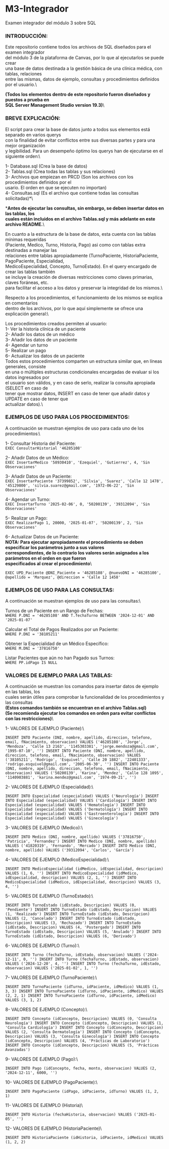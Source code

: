 # M3-Integrador
Examen integrador del módulo 3 sobre SQL

### INTRODUCCIÓN:

Este repositorio contiene todos los archivos de SQL diseñados para el examen integrador\
del módulo 3 de la plataforma de Canvas, por lo que al ejecutarlos se puede crear\
una base de datos destinada a la gestión básica de una clínica médica, con tablas, relaciones\
entre las mismas, datos de ejemplo, consultas y procedimientos definidos por el usuario.\

**(Todos los elementos dentro de este repositorio fueron diseñados y puestos a prueba en\
SQL Server Management Studio version 19.3)**\

### BREVE EXPLICACIÓN:

El script para crear la base de datos junto a todos sus elementos está separado en varios querys\
con la finalidad de evitar conflictos entre sus diversas partes y para una mejor organización\
y legibilidad. Para un desempeño óptimo los querys han de ejecutarse en el siguiente orden:\

1- Database.sql (Crea la base de datos)\
2- Tablas.sql (Crea todas las tablas y sus relaciones)\
3- Archivos que empiezan en PRCD (Son los archivos con los procedimientos definidos por el\
usario. El orden en que se ejecuten no importan)\
4- Consultas.sql (Es el archivo que contiene todas las consultas solicitadas)*\

***Antes de ejecutar las consultas, sin embargo, se deben insertar datos en las tablas, los**\
**cuales están incluidos en el archivo Tablas.sql y más adelante en este archivo README.**\

En cuanto a la estructura de la base de datos, esta cuenta con las tablas mínimas requeridas\
(Paciente, Medico, Turno, Historia, Pago) asi como con tablas extra destinadas a manejar las\
relaciones entre tablas apropiadamente (TurnoPaciente, HistoriaPaciente, PagoPaciente, Especialidad,\
MedicoEspecialidad, Concepto, TurnoEstado). En el query encargado de crear las tablas también\
se incluye la creación de diversas restricciones como claves primarias, claves foráneas, etc.\
para facilitar el acceso a los datos y preservar la integridad de los mismos.\

Respecto a los procedimientos, el funcionamiento de los mismos se explica en comentarios\
dentro de los archivos, por lo que aquí simplemente se ofrece una explicación general:\

Los procedimientos creados permiten al usuario:\
1- Ver la historía clínica de un paciente\
2- Añadir los datos de un médico\
3- Añadir los datos de un paciente\
4- Agendar un turno\
5- Realizar un pago\
6- Actualizar los datos de un paciente\
Todos estos procedimientos comparten un estructura similar que, en líneas generales, consiste\
en una o múltiples estructuras condicionales encargadas de evaluar si los datos ingresados por\
el usuario son válidos, y en caso de serlo, realizar la consulta apropiada (SELECT en caso de\
tener que mostrar datos, INSERT en caso de tener que añadir datos y UPDATE en caso de tener que\
actualizar datos).\

### EJEMPLOS DE USO PARA LOS PROCEDIMIENTOS:

A continuación se muestran ejemplos de uso para cada uno de los procedimientos:\

1- Consultar Historia del Paciente:\
`EXEC ConsultarHistorial '46285108'`

2- Añadir Datos de un Médico:\
`EXEC InsertarMedico '58930410', 'Ezequiel', 'Gutierrez', 4, 'Sin Observaciones'`

3- Añadir Datos de un Paciente:\
`EXEC InsertarPaciente '37399852', 'Silvia', 'Suarez', 'Calle 12 1478', '45129800', 'silvia.suarez@gmail.com', '1972-06-22', 'Sin Observaciones'`

4- Agendar un Turno:\
`EXEC InsertarTurno '2025-02-06', 0, '50200139', '39312094', 'Sin Observaciones'`

5- Realizar un Pago:\
`EXEC RealizarPago 1, 20000, '2025-01-07', '50200139', 2, 'Sin Observaciones'`

6- Actualizar Datos de un Paciente:\
**NOTA: Para ejecutar apropiadamente el procedimiento se deben especificar los parámetros junto a sus valores**\
**correspondientes, de lo contrario los valores serán asignados a los parámetros en el orden en que fueron**\
**especificados al crear el procedimiento**\

`EXEC UPD_Paciente @DNI_Paciente = '46285108', @nuevoDNI = '46285100', @apellido = 'Marquez', @direccion = 'Calle 12 1458'`

### EJEMPLOS DE USO PARA LAS CONSULTAS:

A continuación se muestran ejemplos de uso para las consultas:\

Turnos de un Paciente en un Rango de Fechas:\
`WHERE P.DNI = '46285108' AND T.fechaTurno BETWEEN '2024-12-01' AND '2025-01-07'`

Calcular el Total de Pagos Realizados por un Paciente:\
`WHERE P.DNI = '38105211'`

Obtener la Especialidad de un Médico Específico:\
`WHERE M.DNI = '37816750'`

Listar Pacientes que aún no han Pagado sus Turnos:\
`WHERE PP.idPago IS NULL`

### VALORES DE EJEMPLO PARA LAS TABLAS:

A continuación se muestran los comandos para insertar datos de ejemplo en las tablas, los\
cuales serán útiles para comprobar la funcionalidad de los procedimientos y las consultas\
**(Estos comandos también se encuentran en el archivo Tablas.sql)**\
**(Se recomienda ejecutar los comandos en orden para evitar conflictos con las restricciones)**\

1- VALORES DE EJEMPLO (Paciente):\

`INSERT INTO Paciente (DNI, nombre, apellido, direccion, telefono, email, fNacimiento, observacion)
VALUES ('46285108', 'Jorge', 'Mendoza', 'Calle 13 2163', '1145303381', 'jorge.mendoza@gmail.com', '1995-07-10', '')
INSERT INTO Paciente (DNI, nombre, apellido, direccion, telefono, email, fNacimiento, observacion)
VALUES ('38105211', 'Rodrigo', 'Esquivel', 'Calle 20 1882', '22401333', 'rodrigo.esquivel@gmail.com', '2005-06-30', '')
INSERT INTO Paciente (DNI, nombre, apellido, direccion, telefono, email, fNacimiento, observacion)
VALUES ('50200139', 'Karina', 'Mendez', 'Calle 128 1095', '1140903881', 'karina.mendez@gmail.com', '1974-09-21', '')`

2- VALORES DE EJEMPLO (Especialidad):\

`INSERT INTO Especialidad (especialidad) VALUES ('Neurología')
INSERT INTO Especialidad (especialidad) VALUES ('Cardiología')
INSERT INTO Especialidad (especialidad) VALUES ('Hematología')
INSERT INTO Especialidad (especialidad) VALUES ('Dermatología')
INSERT INTO Especialidad (especialidad) VALUES ('Gastroenterología')
INSERT INTO Especialidad (especialidad) VALUES ('Ginecología')`

3- VALORES DE EJEMPLO (Medico):\

`INSERT INTO Medico (DNI, nombre, apellido)
VALUES ('37816750', 'Patricia', 'Fernandez')
INSERT INTO Medico (DNI, nombre, apellido)
VALUES ('41820319', 'Fernando', 'Mercado')
INSERT INTO Medico (DNI, nombre, apellido)
VALUES ('39312094', 'Carlos', 'García')`

4- VALORES DE EJEMPLO (MedicoEspecialidad):\

`INSERT INTO MedicoEspecialidad (idMedico, idEspecialidad, descripcion)
VALUES (1, 6, '')
INSERT INTO MedicoEspecialidad (idMedico, idEspecialidad, descripcion)
VALUES (2, 1, '')
INSERT INTO MedicoEspecialidad (idMedico, idEspecialidad, descripcion)
VALUES (3, 4, '')`

5- VALORES DE EJEMPLO (TurnoEstado):\

`INSERT INTO TurnoEstado (idEstado, Descripcion)
VALUES (0, 'Pendiente')
INSERT INTO TurnoEstado (idEstado, Descripcion)
VALUES (1, 'Realizado')
INSERT INTO TurnoEstado (idEstado, Descripcion)
VALUES (2, 'Cancelado')
INSERT INTO TurnoEstado (idEstado, Descripcion)
VALUES (3, 'Rechazado')
INSERT INTO TurnoEstado (idEstado, Descripcion)
VALUES (4, 'Postergado')
INSERT INTO TurnoEstado (idEstado, Descripcion)
VALUES (5, 'Anulado')
INSERT INTO TurnoEstado (idEstado, Descripcion)
VALUES (6, 'Derivado')`

6- VALORES DE EJEMPLO (Turno):\

`INSERT INTO Turno (fechaTurno, idEstado, observacion)
VALUES ('2024-12-11', 0, '')
INSERT INTO Turno (fechaTurno, idEstado, observacion)
VALUES ('2024-12-20', 4, '')
INSERT INTO Turno (fechaTurno, idEstado, observacion)
VALUES ('2025-01-02', 1, '')`

7- VALORES DE EJEMPLO (TurnoPaciente):\

`INSERT INTO TurnoPaciente (idTurno, idPaciente, idMedico)
VALUES (1, 3, 3)
INSERT INTO TurnoPaciente (idTurno, idPaciente, idMedico)
VALUES (2, 2, 1)
INSERT INTO TurnoPaciente (idTurno, idPaciente, idMedico)
VALUES (3, 1, 2)`

8- VALORES DE EJEMPLO (Concepto):\

`INSERT INTO Concepto (idConcepto, Descripcion)
VALUES (0, 'Consulta Neurología')
INSERT INTO Concepto (idConcepto, Descripcion)
VALUES (1, 'Consulta Cardiología')
INSERT INTO Concepto (idConcepto, Descripcion)
VALUES (2, 'Consulta Dermatología')
INSERT INTO Concepto (idConcepto, Descripcion)
VALUES (3, 'Consulta Ginecología')
INSERT INTO Concepto (idConcepto, Descripcion)
VALUES (4, 'Prácticas de Laboratorio')
INSERT INTO Concepto (idConcepto, Descripcion)
VALUES (5, 'Prácticas Avanzadas')`

9- VALORES DE EJEMPLO (Pago):\

`INSERT INTO Pago (idConcepto, fecha, monto, observacion)
VALUES (2, '2024-12-11', 6000, '')`

10- VALORES DE EJEMPLO (PagoPaciente):\

`INSERT INTO PagoPaciente (idPago, idPaciente, idTurno)
VALUES (1, 2, 1)`

11- VALORES DE EJEMPLO (Historia)\

`INSERT INTO Historia (fechaHistoria, observacion)
VALUES ('2025-01-05', '')`

12- VALORES DE EJEMPLO (HistoriaPaciente)\

`INSERT INTO HistoriaPaciente (idHistoria, idPaciente, idMedico)
VALUES (1, 2, 2)`

